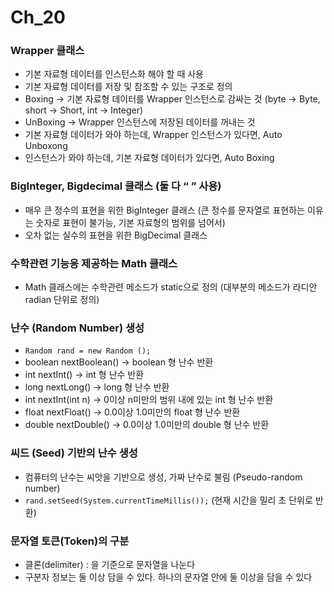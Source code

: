 # Ch_20
### Wrapper 클래스
* 기본 자료형 데이터를 인스턴스화 해야 할 때 사용
* 기본 자료형 데이터를 저장 및 참조할 수 있는 구조로 정의
* Boxing -> 기본 자료형 데이터를 Wrapper 인스턴스로 감싸는 것 (byte -> Byte, short -> Short, int -> Integer)
* UnBoxing -> Wrapper 인스턴스에 저장된 데이터를 꺼내는 것
* 기본 자료형 데이터가 와야 하는데, Wrapper 인스턴스가 있다면, Auto Unboxong
* 인스턴스가 와야 하는데, 기본 자료형 데이터가 있다면, Auto Boxing

### BigInteger, Bigdecimal 클래스 (둘 다 “ ” 사용)
* 매우 큰 정수의 표현을 위한 BigInteger 클래스 (큰 정수를 문자열로 표현하는 이유는 숫자로 표현이 불가능, 기본 자료형의 범위를 넘어서)
* 오차 없는 실수의 표현을 위한 BigDecimal 클래스  

### 수학관련 기능응 제공하는 Math 클래스
* Math 클래스에는 수학관련 메소드가 static으로 정의 (대부분의 메소드가 라디안radian 단위로 정의)

### 난수 (Random Number) 생성
* `Random rand = new Random ();`
* boolean nextBoolean() -> boolean 형 난수 반환
* int nextInt() -> int 형 난수 반환
* long nextLong() -> long 형 난수 반환
* int nextInt(int n) -> 0이상 n미만의 범위 내에 있는 int 형 난수 반환
* float nextFloat() -> 0.0이상 1.0미만의 float 형 난수 반환
* double nextDouble() -> 0.0이상 1.0미만의 double 형 난수 반환

### 씨드 (Seed) 기반의 난수 생성
* 컴퓨터의 난수는 씨앗을 기반으로 생성, 가짜 난수로 불림 (Pseudo-random number)
* `rand.setSeed(System.currentTimeMillis());` (현재 시간을 밀리 초 단위로 반환)

### 문자열 토큰(Token)의 구분
* 클론(delimiter) : 을 기준으로 문자열을 나눈다
* 구분자 정보는 둘 이상 담을 수 있다. 하나의 문자열 안에 둘 이상을 담을 수 있다